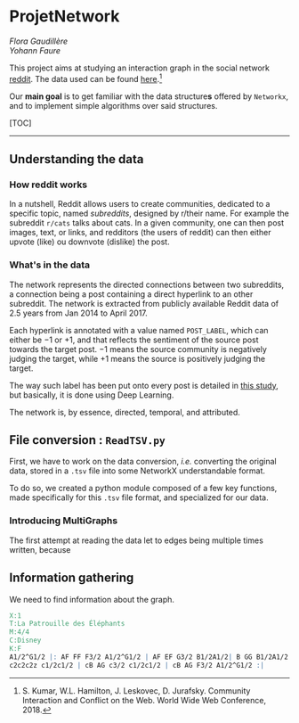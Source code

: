 # ProjetNetwork
*Flora Gaudillère*  
*Yohann Faure*



This project aims at studying an interaction graph in the social network [reddit](https://www.reddit.com/). The data used can be found [here](http://snap.stanford.edu/data/soc-RedditHyperlinks.html).[^1]

[^1]: S. Kumar, W.L. Hamilton, J. Leskovec, D. Jurafsky. Community Interaction and Conflict on the Web. World Wide Web Conference, 2018.


Our **main goal** is to get familiar with the data structure**s** offered by `Networkx`, and to implement simple algorithms over said structures.


[TOC]



---

## Understanding the data

### How reddit works

In a nutshell, Reddit allows users to create communities, dedicated to a specific topic, named *subreddits*, designed by r/their name. For example the subreddit `r/cats` talks about cats. In a given community, one can then post images, text, or links, and redditors (the users of reddit) can then either upvote (like) ou downvote (dislike) the post.

### What's in the data

The network represents the directed connections between two subreddits, a connection being a post containing a direct hyperlink to an other subreddit. The network is extracted from publicly available Reddit data of 2.5 years from Jan 2014 to April 2017.

Each hyperlink is annotated with a value named `POST_LABEL`, which can either be $-1$ or $+1$, and that reflects the sentiment of the source post towards the target post. $-1$ means the source community is negatively judging the target, while $+1$ means the source is positively judging the target.

The way such label has been put onto every post is detailed in [this study](http://snap.stanford.edu/conflict/), but basically, it is done using Deep Learning.

The network is, by essence, directed, temporal, and attributed.


## File conversion : `ReadTSV.py`

First, we have to work on the data conversion, *i.e.* converting the original data, stored in a `.tsv` file into some NetworkX understandable format.

To do so, we created a python module composed of a few key functions, made specifically for this `.tsv` file format, and specialized for our data.

### Introducing MultiGraphs

The first attempt at reading the data let to edges being multiple times written, because 



## Information gathering

We need to find information about the graph.


```abc
X:1
T:La Patrouille des Éléphants
M:4/4
C:Disney
K:F
A1/2^G1/2 |: AF FF F3/2 A1/2^G1/2 | AF EF G3/2 B1/2A1/2| B GG B1/2A1/2 B GGz|
c2c2c2z c1/2c1/2 | cB AG c3/2 c1/2c1/2 | cB AG F3/2 A1/2^G1/2 :|